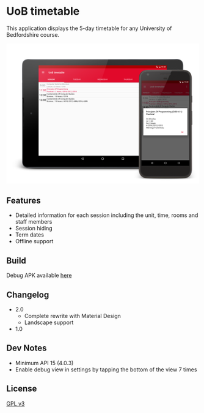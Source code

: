 # UoB timetable

This application displays the 5-day timetable for any University of Bedfordshire 
course.

![Hero image](screenshots/art/hero.png "Hero image")

## Features

- Detailed information for each session including the unit, time, rooms and 
staff members
- Session hiding
- Term dates
- Offline support

## Build

Debug APK available [here](app/uob-timetable/build/outputs/apk/uob-timetable-debug.apk?raw=true)

## Changelog

- 2.0
	- Complete rewrite with Material Design
	- Landscape support
- 1.0

## Dev Notes

- Minimum API 15 (4.0.3)
- Enable debug view in settings by tapping the bottom of the view 7 times

## License

[GPL v3](license.md)
